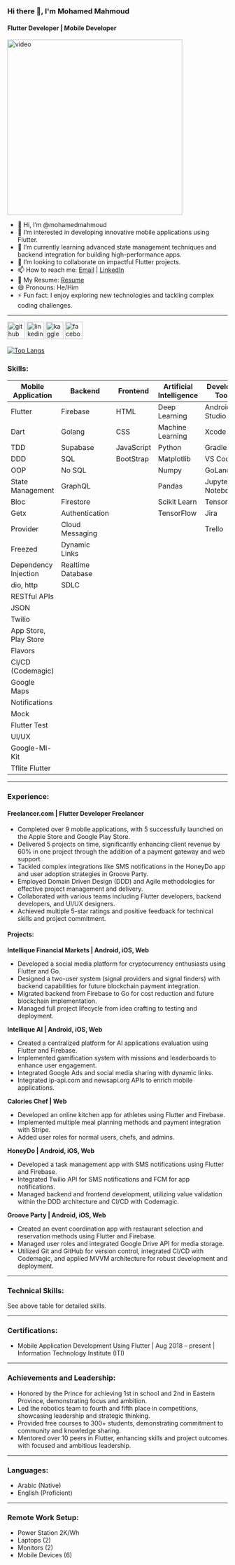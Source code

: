 ### Hi there 👋, I'm Mohamed Mahmoud

#### Flutter Developer | Mobile Developer
<img src="https://d15ciend3ae6iz.cloudfront.net/m3qp6b%2Fpreview%2F59308478%2Fmain_large.gif?response-content-disposition=inline%3Bfilename%3D%22main_large.gif%22%3B&response-content-type=image%2Fgif&Expires=1721094253&Signature=gymhOHF7OUrLiw944Dc9dw18Gp2Hxc7lvhWe--5UdcqOgJAuw~zloCo3B9xXRbJyvjYdpgUkG~J3L8~uryrub7BTFEyhJqyR2VBQbtL7Ah2izJDzfJsWOvjIu3qNxVz9VBnmdFq51SkJQ6pFSbpNYCvxohUmKcSQaD2kgUmoP8k7gaZJWBrzBzPdEYz7njcH72WLKmi7QYtMqMNiyx1uqngW2uiPgE7JUg3~mDnVH3wKGnCtwLm7RvBagwPP8SP-mHSWxTH8wAohWxcqzzpdjjWIBKBoZuXuXVR6LXxG6gORlp1Z0LSVao-2ZCeTg3ZXFMzoMzk-5p~Ix~VxGEldCQ__&Key-Pair-Id=APKAJT5WQLLEOADKLHBQ" alt ="video"  width ="400px"/>

- 👋 Hi, I’m @mohamedmahmoud
- 👀 I’m interested in developing innovative mobile applications using Flutter.
- 🌱 I’m currently learning advanced state management techniques and backend integration for building high-performance apps.
- 💞️ I’m looking to collaborate on impactful Flutter projects.
- 📫 How to reach me: [Email](mailto:ahmedmaher13579@outlook.com) | [LinkedIn](https://www.linkedin.com/in/ahmed-maher0/)
- 📃 My Resume: [Resume](https://drive.google.com/file/d/1UuGg5SlH9x1a9_ajpZB5qX2gP8IEM7yj/view?usp=sharing)
- 😄 Pronouns: He/Him
- ⚡ Fun fact: I enjoy exploring new technologies and tackling complex coding challenges.

---


[<img src='https://cdn.jsdelivr.net/npm/simple-icons@3.0.1/icons/github.svg' alt='github' height='40'>](https://github.com/ahmedmahershaaban)  [<img src='https://cdn.jsdelivr.net/npm/simple-icons@3.0.1/icons/linkedin.svg' alt='linkedin' height='40'>](https://linkedin.com/in/ahmed-maher0)  [<img src='https://cdn.jsdelivr.net/npm/simple-icons@3.0.1/icons/kaggle.svg' alt='kaggle' height='40'>](https://kaggle.com/ahmedmaher00)  [<img src='https://cdn.jsdelivr.net/npm/simple-icons@3.0.1/icons/facebook.svg' alt='facebook' height='40'>](https://www.facebook.com/ahmedmahershaaban/)


[![Top Langs](https://github-readme-stats.vercel.app/api/top-langs/?username=ahmedmahershaaban)](https://github.com/anuraghazra/github-readme-stats)


### Skills:
| **Mobile Application**   | **Backend**       | **Frontend**  | **Artificial Intelligence** | **Developer Tools**      | **Technologies/Frameworks** |
|---------------------------|-------------------|---------------|-----------------------------|--------------------------|------------------------------|
| Flutter                   | Firebase          | HTML          | Deep Learning               | Android Studio           | Windows                      |
| Dart                      | Golang            | CSS           | Machine Learning            | Xcode                    | Mac                          |
| TDD                       | Supabase          | JavaScript    | Python                      | Gradle                   | Linux                        |
| DDD                       | SQL               | BootStrap     | Matplotlib                  | VS Code                  | Bash                         |
| OOP                       | No SQL            |               | Numpy                       | GoLand                   | Command Line                 |
| State Management          | GraphQL           |               | Pandas                      | Jupyter Notebook         | Git                          |
| Bloc                      | Firestore         |               | Scikit Learn                | TensorFlow               | GitHub                       |
| Getx                      | Authentication    |               | TensorFlow                  | Jira                     | GitHub Actions               |
| Provider                  | Cloud Messaging   |               |                             | Trello                   | Code Magic                   |
| Freezed                   | Dynamic Links     |               |                             |                         | Flutter Flow                 |
| Dependency Injection      | Realtime Database |               |                             |                         | Kaggle                       |
| dio, http                 | SDLC              |               |                             |                         | AWS                          |
| RESTful APIs              |                   |               |                             |                         | Docker                       |
| JSON                      |                   |               |                             |                         | SDLC                         |
| Twilio                    |                   |               |                             |                         | Agile                        |
| App Store, Play Store     |                   |               |                             |                         |                              |
| Flavors                   |                   |               |                             |                         |                              |
| CI/CD (Codemagic)         |                   |               |                             |                         |                              |
| Google Maps               |                   |               |                             |                         |                              |
| Notifications             |                   |               |                             |                         |                              |
| Mock                      |                   |               |                             |                         |                              |
| Flutter Test              |                   |               |                             |                         |                              |
| UI/UX                     |                   |               |                             |                         |                              |
| Google-Ml-Kit             |                   |               |                             |                         |                              |
| Tflite Flutter            |                   |               |                             |                         |                              |

---

### Experience:

#### Freelancer.com | Flutter Developer Freelancer
- Completed over 9 mobile applications, with 5 successfully launched on the Apple Store and Google Play Store.
- Delivered 5 projects on time, significantly enhancing client revenue by 60% in one project through the addition of a payment gateway and web support.
- Tackled complex integrations like SMS notifications in the HoneyDo app and user adoption strategies in Groove Party.
- Employed Domain Driven Design (DDD) and Agile methodologies for effective project management and delivery.
- Collaborated with various teams including Flutter developers, backend developers, and UI/UX designers.
- Achieved multiple 5-star ratings and positive feedback for technical skills and project commitment.

#### Projects:

**Intellique Financial Markets | Android, iOS, Web**
- Developed a social media platform for cryptocurrency enthusiasts using Flutter and Go.
- Designed a two-user system (signal providers and signal finders) with backend capabilities for future blockchain payment integration.
- Migrated backend from Firebase to Go for cost reduction and future blockchain implementation.
- Managed full project lifecycle from idea crafting to testing and deployment.

**Intellique AI | Android, iOS, Web**
- Created a centralized platform for AI applications evaluation using Flutter and Firebase.
- Implemented gamification system with missions and leaderboards to enhance user engagement.
- Integrated Google Ads and social media sharing with dynamic links.
- Integrated ip-api.com and newsapi.org APIs to enrich mobile applications.

**Calories Chef | Web**
- Developed an online kitchen app for athletes using Flutter and Firebase.
- Implemented multiple meal planning methods and payment integration with Stripe.
- Added user roles for normal users, chefs, and admins.

**HoneyDo | Android, iOS, Web**
- Developed a task management app with SMS notifications using Flutter and Firebase.
- Integrated Twilio API for SMS notifications and FCM for app notifications.
- Managed backend and frontend development, utilizing value validation within the DDD architecture and CI/CD with Codemagic.

**Groove Party | Android, iOS, Web**
- Created an event coordination app with restaurant selection and reservation methods using Flutter and Firebase.
- Managed user roles and integrated Google Drive API for media storage.
- Utilized Git and GitHub for version control, integrated CI/CD with Codemagic, and applied MVVM architecture for robust development and deployment.

---

### Technical Skills:
See above table for detailed skills.

---

### Certifications:
* Mobile Application Development Using Flutter | Aug 2018 – present | Information Technology Institute (ITI)

---

### Achievements and Leadership:
* Honored by the Prince for achieving 1st in school and 2nd in Eastern Province, demonstrating focus and ambition.
* Led the robotics team to fourth and fifth place in competitions, showcasing leadership and strategic thinking.
* Provided free courses to 300+ students, demonstrating commitment to community and knowledge sharing.
* Mentored over 10 peers in Flutter, enhancing skills and project outcomes with focused and ambitious leadership.

---

### Languages:
* Arabic (Native)
* English (Proficient)

---

### Remote Work Setup:
* Power Station 2K/Wh
* Laptops (2)
* Monitors (2)
* Mobile Devices (6)
